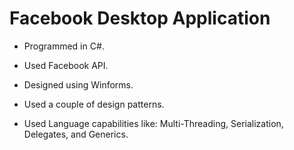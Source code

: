 # Facebook Desktop Application

* Programmed in C#.

* Used Facebook API.

* Designed using Winforms.

* Used a couple of design patterns.

* Used Language capabilities like: Multi-Threading, Serialization, Delegates, and Generics.
